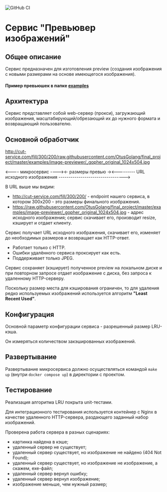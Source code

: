 ![GitHub CI](https://github.com/julinserg/go_home_project/actions/workflows/tests.yml/badge.svg)
# Cервис "Превьювер изображений"

## Общее описание
Сервис предназначен для изготовления preview (создания изображения
с новыми размерами на основе имеющегося изображения).

#### Пример превьюшек в папке [examples](./examples/image-previewer)

## Архитектура
Сервис представляет собой web-сервер (прокси), загружающий изображения,
масштабирующий/обрезающий их до нужного формата и возвращающий пользователю.

## Основной обработчик
http://cut-service.com/fill/300/200/raw.githubusercontent.com/OtusGolang/final_project/master/examples/image-previewer/_gopher_original_1024x504.jpg

<---- микросервис ----><- размеры превью -><--------- URL исходного изображения --------------------------------->

В URL выше мы видим:
- http://cut-service.com/fill/300/200/ - endpoint нашего сервиса,
в котором 300x200 - это размеры финального изображения.
- https://raw.githubusercontent.com/OtusGolang/final_project/master/examples/image-previewer/_gopher_original_1024x504.jpg - 
адрес исходного изображения; сервис скачивает его, производит resize, кэширует и отдает клиенту.

Сервис получает URL исходного изображения, скачивает его, изменяет до необходимых размеров и возвращает как HTTP-ответ.

- Работает только с HTTP.
- Ошибки удалённого сервиса проксирует как есть.
- Поддерживает только JPEG.

Сервис сохраняет (кэширует) полученное preview на локальном диске и при повторном запросе
отдает изображение с диска, без запроса к удаленному HTTP-серверу.

Поскольку размер места для кэширования ограничен, то для удаления редко используемых изображений
используется алгоритм **"Least Recent Used"**.

## Конфигурация
Основной параметр конфигурации сервиса - разрешенный размер LRU-кэша.

Он измеряться количеством закэшированных изображений.

## Развертывание
Развертывание микросервиса должно осуществляться командой `make up` (внутри `docker compose up`)
в директории с проектом.

## Тестирование
Реализация алгоритма LRU покрыта unit-тестами.

Для интеграционного тестирования используется контейнер с Nginx в качестве удаленного HTTP-сервера,
раздающего заданный набор изображений.

Проверена работа сервера в разных сценариях:
* картинка найдена в кэше;
* удаленный сервер не существует;
* удаленный сервер существует, но изображение не найдено (404 Not Found);
* удаленный сервер существует, но изображение не изображение, а скажем, exe-файл;
* удаленный сервер вернул ошибку;
* удаленный сервер вернул изображение;
* изображение меньше, чем нужный размер;
